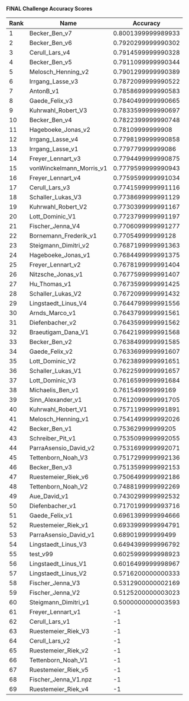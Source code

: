 **FINAL Challenge Accuracy Scores**



|Rank|Name|Accuracy|
|----|-----|---|
|1|Becker_Ben_v7|0.8001399999989933|
|2|Becker_Ben_v6|0.7920299999990302|
|3|Cerull_Lars_v4|0.7914599999990328|
|4|Becker_Ben_v5|0.7911099999990344|
|5|Melosch_Henning_v2|0.7901299999990389|
|6|Irrgang_Lasse_v3|0.7872099999990522|
|7|AntonB_v1|0.7858699999990583|
|8|Gaede_Felix_v3|0.7840499999990665|
|9|Kuhrwahl_Robert_V3|0.7833599999990697|
|10|Becker_Ben_v4|0.7822399999990748|
|11|Hageboeke_Jonas_v2|0.78109999999908|
|12|Irrgang_Lasse_v4|0.7798199999990858|
|13|Irrgang_Lasse_v1|0.779779999999086|
|14|Freyer_Lennart_v3|0.7794499999990875|
|15|vonWinckelmann_Morris_v1|0.7779599999990943|
|16|Freyer_Lennart_v4|0.7759599999991034|
|17|Cerull_Lars_v3|0.7741599999991116|
|18|Schaller_Lukas_V3|0.7738699999991129|
|19|Kuhrwahl_Robert_V2|0.7730399999991167|
|20|Lott_Dominic_V1|0.7723799999991197|
|21|Fischer_Jenna_V4|0.7706099999991277|
|22|Bornemann_Frederik_v1|0.770549999999128|
|23|Steigmann_Dimitri_v2|0.7687199999991363|
|24|Hageboeke_Jonas_v1|0.7684499999991375|
|25|Freyer_Lennart_v2|0.7678199999991404|
|26|Nitzsche_Jonas_v1|0.7677599999991407|
|27|Hu_Thomas_v1|0.7673599999991425|
|28|Schaller_Lukas_V2|0.7672099999991432|
|29|Lingstaedt_Linus_V4|0.7644799999991556|
|30|Arnds_Marco_v1|0.7643799999991561|
|31|Diefenbacher_v2|0.7643599999991562|
|32|Braeutigam_Dana_V1|0.7642199999991568|
|33|Becker_Ben_v2|0.7638499999991585|
|34|Gaede_Felix_v2|0.7633699999991607|
|35|Lott_Dominic_V2|0.7623899999991651|
|36|Schaller_Lukas_V1|0.7622599999991657|
|37|Lott_Dominic_V3|0.7616599999991684|
|38|Michaelis_Ben_v1|0.761549999999169|
|39|Sinn_Alexander_v1|0.7612099999991705|
|40|Kuhrwahl_Robert_V1|0.7571199999991891|
|41|Melosch_Henning_v1|0.7541499999992026|
|42|Becker_Ben_v1|0.753629999999205|
|43|Schreiber_Pit_v1|0.7535099999992055|
|44|ParraAsensio_David_v2|0.7531699999992071|
|45|Tettenborn_Noah_V3|0.7517299999992136|
|46|Becker_Ben_v3|0.7513599999992153|
|47|Ruestemeier_Riek_v6|0.7506499999992186|
|48|Tettenborn_Noah_V2|0.7488199999992269|
|49|Aue_David_v1|0.7430299999992532|
|50|Diefenbacher_v1|0.7170199999993716|
|51|Gaede_Felix_v1|0.6961399999994666|
|52|Ruestemeier_Riek_v1|0.6933999999994791|
|53|ParraAsensio_David_v1|0.689019999999499|
|54|Lingstaedt_Linus_V3|0.6494399999996792|
|55|test_v99|0.6025999999998923|
|56|Lingstaedt_Linus_V1|0.6016499999998967|
|57|Lingstaedt_Linus_V2|0.5716200000000333|
|58|Fischer_Jenna_V3|0.5312900000002169|
|59|Fischer_Jenna_V2|0.5125200000003023|
|60|Steigmann_Dimitri_v1|0.5000000000003593|
|61|Freyer_Lennart_v1|-1|
|62|Cerull_Lars_v1|-1|
|63|Ruestemeier_Riek_V3|-1|
|64|Cerull_Lars_v2|-1|
|65|Ruestemeier_Riek_v2|-1|
|66|Tettenborn_Noah_V1|-1|
|67|Ruestemeier_Riek_v5|-1|
|68|Fischer_Jenna_V1.npz|-1|
|69|Ruestemeier_Riek_v4|-1|
